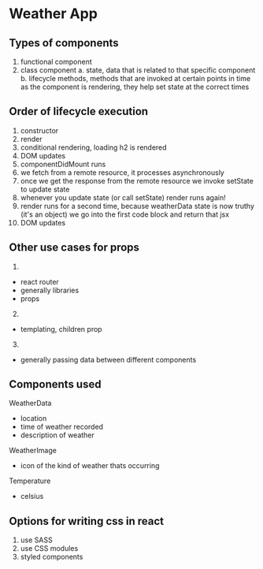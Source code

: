# Weather App

## Types of components
1. functional component
2. class component
  a. state, data that is related to that specific component
  b. lifecycle methods, methods that are invoked at certain points in time as the component is rendering, they help set state at the correct times

## Order of lifecycle execution

1. constructor
2. render
3. conditional rendering, loading h2 is rendered
4. DOM updates
5. componentDidMount runs
6. we fetch from a remote resource, it processes asynchronously
7. once we get the response from the remote resource we invoke setState to update state
8. whenever you update state (or call setState) render runs again!
9. render runs for a second time, because weatherData state is now truthy (it's an object) we go into the first code block and return that jsx
10. DOM updates

## Other use cases for props

1.
- react router
- generally libraries
- props

2.
- templating, children prop

3.
- generally passing data between different components

## Components used 

WeatherData
- location
- time of weather recorded
- description of weather

WeatherImage
- icon of the kind of weather thats occurring

Temperature
- celsius

## Options for writing css in react
1. use SASS
2. use CSS modules
3. styled components

